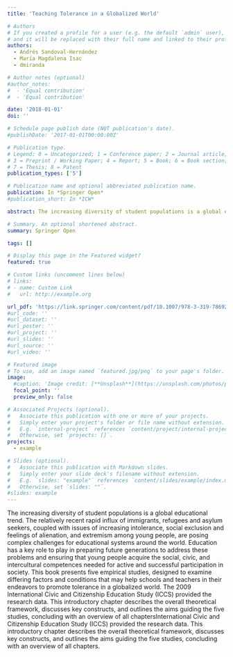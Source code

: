 ```yaml
---
title: 'Teaching Tolerance in a Globalized World'

# Authors
# If you created a profile for a user (e.g. the default `admin` user), write the username (folder name) here
# and it will be replaced with their full name and linked to their profile.
authors:
  - Andrés Sandoval-Hernández
  - María Magdalena Isac
  - dmiranda

# Author notes (optional)
#author_notes:
#  - 'Equal contribution'
#  - 'Equal contribution'

date: '2018-01-01'
doi: ''

# Schedule page publish date (NOT publication's date).
#publishDate: '2017-01-01T00:00:00Z'

# Publication type.
# Legend: 0 = Uncategorized; 1 = Conference paper; 2 = Journal article;
# 3 = Preprint / Working Paper; 4 = Report; 5 = Book; 6 = Book section;
# 7 = Thesis; 8 = Patent
publication_types: ['5']

# Publication name and optional abbreviated publication name.
publication: In *Springer Open*
#publication_short: In *ICW*

abstract: The increasing diversity of student populations is a global educational trend. The relatively recent rapid influx of immigrants, refugees and asylum seekers, coupled with issues of increasing intolerance, social exclusion and feelings of alienation, and extremism among young people, are posing complex challenges for educational systems around the world. Education has a key role to play in preparing future generations to address these problems and ensuring that young people acquire the social, civic, and intercultural competences needed for active and successful participation in society. This book presents five empirical studies, designed to examine differing factors and conditions that may help schools and teachers in their endeavors to promote tolerance in a globalized world. The 2009 International Civic and Citizenship Education Study (ICCS) provided the research data. This introductory chapter describes the overall theoretical framework, discusses key constructs, and outlines the aims guiding the five studies, concluding with an overview of all chaptersInternational Civic and Citizenship Education Study (ICCS) provided the research data. This introductory chapter describes the overall theoretical framework, discusses key constructs, and outlines the aims guiding the five studies, concluding with an overview of all chapters.

# Summary. An optional shortened abstract.
summary: Springer Open

tags: []

# Display this page in the Featured widget?
featured: true

# Custom links (uncomment lines below)
# links:
# - name: Custom Link
#   url: http://example.org

url_pdf: 'https://link.springer.com/content/pdf/10.1007/978-3-319-78692-6.pdf'
#url_code: ''
#url_dataset: ''
#url_poster: ''
#url_project: ''
#url_slides: ''
#url_source: ''
#url_video: ''

# Featured image
# To use, add an image named `featured.jpg/png` to your page's folder.
image:
  #caption: 'Image credit: [**Unsplash**](https://unsplash.com/photos/pLCdAaMFLTE)'
  focal_point: ''
  preview_only: false

# Associated Projects (optional).
#   Associate this publication with one or more of your projects.
#   Simply enter your project's folder or file name without extension.
#   E.g. `internal-project` references `content/project/internal-project/index.md`.
#   Otherwise, set `projects: []`.
projects:
  - example

# Slides (optional).
#   Associate this publication with Markdown slides.
#   Simply enter your slide deck's filename without extension.
#   E.g. `slides: "example"` references `content/slides/example/index.md`.
#   Otherwise, set `slides: ""`.
#slides: example
---
```



The increasing diversity of student populations is a global educational trend. The relatively recent rapid influx of immigrants, refugees and asylum seekers, coupled with issues of increasing intolerance, social exclusion and feelings of alienation, and extremism among young people, are posing complex challenges for educational systems around the world. Education has a key role to play in preparing future generations to address these problems and ensuring that young people acquire the social, civic, and intercultural competences needed for active and successful participation in society. This book presents five empirical studies, designed to examine differing factors and conditions that may help schools and teachers in their endeavors to promote tolerance in a globalized world. The 2009 International Civic and Citizenship Education Study (ICCS) provided the research data. This introductory chapter describes the overall theoretical framework, discusses key constructs, and outlines the aims guiding the five studies, concluding with an overview of all chaptersInternational Civic and Citizenship Education Study (ICCS) provided the research data. This introductory chapter describes the overall theoretical framework, discusses key constructs, and outlines the aims guiding the five studies, concluding with an overview of all chapters.
